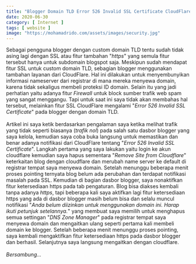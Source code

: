 ```yaml
---
title: "Blogger Domain TLD Error 526 Invalid SSL Certificate CloudFlare"
date: 2020-06-30
category: [ Internet ]
tags: [ website ]
image: "https://mohamadrido.com/assets/images/security.jpg"
---
```

Sebagai pengguna blogger dengan custom domain TLD tentu sudah tidak asing lagi dengan SSL atau fitur tambahan "<i>https</i>" yang semula fitur tersebut hanya untuk subdomain blogspot saja. Meskipun sudah mendapat fitur SSL untuk custom domain TLD, sebagian blogger menggunakan tambahan layanan dari CloudFlare. Hal ini dilakukan untuk menyembunyikan informasi nameserver dari registrar di mana mereka menyewa domain, karena tidak sekaligus membeli proteksi ID domain. Selain itu yang jadi perhatian yaitu adanya fitur <i>Firewall</i> untuk block sumber trafik web spam yang sangat menggangu. Tapi untuk saat ini saya tidak akan membahas hal tersebut, melainkan fitur SSL CloudFlare mengalami "<i>Error 526 Invalid SSL Certificate</i>" pada blogger dengan domain TLD. <br />
<br />
Artikel ini saya ketik berdasarkan pengalaman saya ketika melihat trafik yang tidak seperti biasanya (<i>trafik nol</i>) pada salah satu dasbor blogger yang saya kelola, kemudian saya coba buka langsung untuk memastikan dan benar adanya notifikasi dari CloudFlare tentang "<i>Error 526 Invalid SSL Certificate</i>". Langkah pertama yang saya lakukan yaitu login ke akun cloudflare kemudian saya hapus sementara "<i>Remove Site from Cloudflare</i>" keterkaitan blog dengan cloudflare dan merubah name server ke default di registrar tempat saya menyewa domain. Setelah menunggu beberapa menit proses pointing ternyata blog belum ada perubahan dan terdapat notifikasi masalah pada SSL. Kemudian di bagian dasbor blogger, saya nonaktifkan fitur ketersediaan https pada tab pengaturan. Blog bisa diakses kembali tanpa adanya <i>https</i>, tapi beberapa kali saya aktifkan lagi fitur ketersediaan https yang ada di dasbor blogger masih belum bisa dan selalu muncul notifikasi "<i>Anda belum diizinkan untuk menggunakan domain ini. Harap ikuti petunjuk setelannya.</i>" yang membuat saya memilih untuk menghapus semua settingan "<i>DNS Zone Manager</i>" pada registrar tempat saya menyewa domain dan mengaitkan ulang seperti pertama kali membeli domain ke blogger. Setelah beberapa menit menunggu proses pointing, saya kembali mengaktifkan fitur ketersediaan https pada dasbor blogger dan berhasil. Selanjutnya saya langsung mengaitkan dengan cloudflare.
<br />
<br />
<i>Bersambung...</i>
